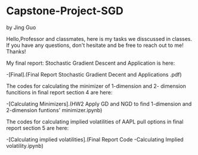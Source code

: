 # Capstone-Project-SGD
by Jing Guo

Hello,Professor and classmates, here is my tasks we disscussed in classes. If you have any questions, don't hesitate and be free to reach out to me!
Thanks!

My final report: Stochastic Gradient Descent and Application is here:

-[Final].(Final Report Stochastic Gradient Decent and Applications .pdf)

The codes for calculating the minimizer of 1-dimension and 2- dimension funcitions in final report section 4 are here:

-[Calculating Minimizers].(HW2 Apply GD and NGD to find 1-dimension and 2-dimension funtions' minimizer.ipynb)

The codes for calculating implied volatilities of AAPL pull options in final report section 5 are here:

-[Calculating implied volatilities].(Final Report Code -Calculating Implied volatility.ipynb)
